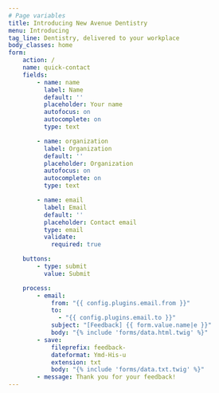 ```yaml
---
# Page variables
title: Introducing New Avenue Dentistry
menu: Introducing
tag_line: Dentistry, delivered to your workplace
body_classes: home
form:
    action: /
    name: quick-contact
    fields:
        - name: name
          label: Name
          default: ''
          placeholder: Your name
          autofocus: on
          autocomplete: on
          type: text

        - name: organization
          label: Organization
          default: ''
          placeholder: Organization
          autofocus: on
          autocomplete: on
          type: text

        - name: email
          label: Email
          default: ''
          placeholder: Contact email
          type: email
          validate:
            required: true

    buttons:
        - type: submit
          value: Submit

    process:
        - email:
            from: "{{ config.plugins.email.from }}"
            to:
              - "{{ config.plugins.email.to }}"
            subject: "[Feedback] {{ form.value.name|e }}"
            body: "{% include 'forms/data.html.twig' %}"
        - save:
            fileprefix: feedback-
            dateformat: Ymd-His-u
            extension: txt
            body: "{% include 'forms/data.txt.twig' %}"
        - message: Thank you for your feedback!
---
```

